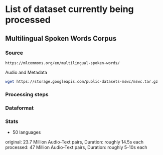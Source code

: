 # List of dataset currently being processed

## Multilingual Spoken Words Corpus

### Source

`https://mlcommons.org/en/multilingual-spoken-words/`

Audio and Metadata

``` bash
wget https://storage.googleapis.com/public-datasets-mswc/mswc.tar.gz
```

### Processing steps


### Dataformat


### Stats

- 50 languages

original: 23.7 Million Audio-Text pairs, Duration: roughly 14.5s each
processed: 47 Million Audio-Text pairs, Duration: roughly 5-10s each